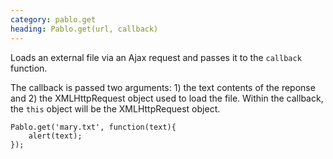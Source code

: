 ```yaml
---
category: pablo.get
heading: Pablo.get(url, callback)
---
```


Loads an external file via an Ajax request and passes it to the `callback` function.

The callback is passed two arguments: 1) the text contents of the reponse and 2) the XMLHttpRequest object used to load the file. Within the callback, the `this` object will be the XMLHttpRequest object.

    Pablo.get('mary.txt', function(text){
        alert(text);
    });
